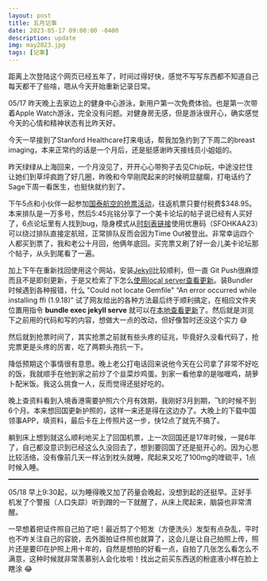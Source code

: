 ```yaml
---
layout: post
title: 五月记事
date: 2023-05-17 09:00:00 -0400
description: update
img: may2023.jpg
tags: [记事]
---
```


距离上次登陆这个网页已经五年了，时间过得好快，感觉不写写东西都不知道自己每天都干了些啥，嗯从今天开始重新记录日常。

05/17 昨天晚上去家边上的健身中心游泳，新用户第一次免费体验。也是第一次带着Apple Watch游泳，完全没有问题。对健身房无感，但是游泳很开心，确实感觉今天的心情和精神状态有比昨天好。

今天一早接到了Stanford Healthcare打来电话，帮我加急约到了下周二的breast imaging，本来正常约的话是一个月后，还是挺感谢昨天接线员小姐姐的。

昨天绿绿从上海回来，一个月没见了，开开心心带狗子去见Chip玩，中途没拦住让她们到草坪疯跑了好几圈，昨晚和今早刚爬起来的时候明显腿瘸，打电话约了Sage下周一看医生，也挺快就约到了。

下午5点和小伙伴一起参加<a href="https://mp.weixin.qq.com/s/t_peR4XntC5IO8JlqTW_FQ" target="_blank">国泰航空的抢票活动</a>，往返机票只要付税费$348.95。本来排队是一万多号，然后5:45兆铭分享了一个美卡论坛的帖子说已经有人买好了，6点论坛里有人找到bug，隐身模式从<a href="https://www.cathaypacific.com/cx/sc_CN/book-a-trip/timetable.html" target="_blank">时刻表链接</a>使用优惠码（SFOHKAA23）可以绕过排队直接定航班，正常排队反而会因为Time Out被登出。非常幸运四个人都买到票了，我和老公十月回，他俩年底回。买完票又刷了好一会儿美卡论坛那个帖子，从头到尾看了一遍。

加上下午在重新找回使用这个网站，安装<a href="https://jekyllrb.com/docs/installation/macos/" target="_blank">Jekyll</a>比较顺利，但一直 Git Push很麻烦而且不是即刻更新，于是又检索了下怎么<a href="https://docs.github.com/en/pages/setting-up-a-github-pages-site-with-jekyll/testing-your-github-pages-site-locally-with-jekyll" target="_blank">使用local server查看更新</a>。装Bundler时候遇到各种报错，什么 "Could not locate Gemfile" “An error occurred while installing ffi (1.9.18)” 试了网友给出的各种方法最后终于顺利搞定，在相应文件夹位置用指令 <b>bundle exec jekyll serve</b> 就可以在<a href="http://127.0.0.1:4000/" target="_blank">本地查看更新</a>了。然后就是浏览下之前用的代码和写的内容，想做大一点的改动，但好像暂时还没这个实力 😅 

然后就到抢票时间了，其实抢票之前就有些头疼的征兆，毕竟好久没看代码了，抢完票更是头疼的厉害，吃了两颗头孢抗一下。

降低预期这个事情很有意思。晚上老公打电话回来说他今天在公司拿了非常不好吃的饭，我就顺手在他到家之前炒了个韭菜炒鸡蛋。到家一看他拿的是咖喱鸡，胡萝卜配米饭。我这么挑食一人，反而觉得还挺好吃的。

晚上查资料看到入境香港需要护照六个月有效期，我刚好3月到期，飞的时候不到6个月。本来想回国更新护照的，这样一来还是得在这边办了。大晚上的下载中国领事APP，填资料，最后卡在上传照片这一步，快12点了就先不搞了。

躺到床上想到就这么顺利地买上了回国机票，上一次回国还是17年时候，一晃6年了，自己都没意识到已经这么久没回去了，想到要回国了还是挺开心的。因为心思比较活络，没有像前几天一样沾到枕头就睡，爬起来又吃了100mg的喹硫平，1点时候入睡。

<hr style="border-top: dashed 1px;">

05/18 早上9:30起，以为睡得晚又加了药量会晚起，没想到起的还挺早。正好手机发了个警报（人口失踪）听到蹭的一下就醒了，从床上爬起来，脑袋也非常清醒。

一早想着把证件照自己拍了吧！最近剪了个短发（方便洗头）发型有点杂乱，平时也不咋关注自己的容貌，去外面拍证件照也就算了，这会儿是让自己拍照上传，照片还是要印在护照上用十年的，自然是想拍的好看一点，自拍了几张怎么看怎么不满意，这种时候就非常羡慕别人会化妆啦！找出之前买东西送的粉底液小样在脸上瞎涂 😂


